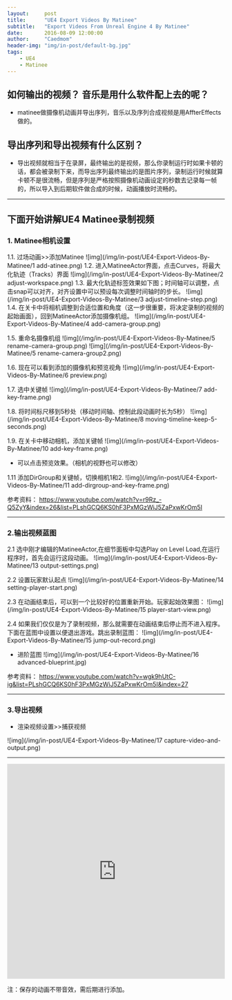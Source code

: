 ```yaml
---
layout:     post
title:      "UE4 Export Videos By Matinee"
subtitle:   "Export Videos From Unreal Engine 4 By Matinee"
date:       2016-08-09 12:00:00
author:     "Caedmom"
header-img: "img/in-post/default-bg.jpg"
tags:
    - UE4
    - Matinee
---
```



## 如何输出的视频？ 音乐是用什么软件配上去的呢？
* matinee做摄像机动画并导出序列，音乐以及序列合成视频是用AffterEffects做的。
 
## 导出序列和导出视频有什么区别？
* 导出视频就相当于在录屏，最终输出的是视频，那么你录制运行时如果卡顿的话，都会被录制下来，而导出序列最终输出的是图片序列，录制运行时候就算卡顿不是很流畅，但是序列是严格按照摄像机动画设定的秒数去记录每一帧的，所以导入到后期软件做合成的时候，动画播放时流畅的。

---

## 下面开始讲解UE4 Matinee录制视频

### 1. Matinee相机设置
 
1.1. 过场动画>>添加Matinee
![img](/img/in-post/UE4-Export-Videos-By-Matinee/1 add-atinee.png)
1.2. 进入MatineeActor界面，点击Curves，将最大化轨迹（Tracks）界面
![img](/img/in-post/UE4-Export-Videos-By-Matinee/2 adjust-workspace.png)
1.3. 最大化轨迹标签效果如下图；时间轴可以调整，点击snap可以对齐，对齐设置中可以预设每次调整时间轴时的步长。
![img](/img/in-post/UE4-Export-Videos-By-Matinee/3 adjust-timeline-step.png)
1.4. 在关卡中将相机调整到合适位置和角度（这一步很重要，将决定录制的视频的起始画面），回到MatineeActor添加摄像机组。
 ![img](/img/in-post/UE4-Export-Videos-By-Matinee/4 add-camera-group.png)
 
1.5. 重命名摄像机组
![img](/img/in-post/UE4-Export-Videos-By-Matinee/5 rename-camera-group.png)
![img](/img/in-post/UE4-Export-Videos-By-Matinee/5 rename-camera-group2.png) 

 
1.6. 现在可以看到添加的摄像机和预览视角
![img](/img/in-post/UE4-Export-Videos-By-Matinee/6 preview.png)
 
1.7. 选中关键帧
![img](/img/in-post/UE4-Export-Videos-By-Matinee/7 add-key-frame.png)

1.8. 将时间标尺移到5秒处（移动时间轴、控制此段动画时长为5秒）
![img](/img/in-post/UE4-Export-Videos-By-Matinee/8 moving-timeline-keep-5-seconds.png)

1.9. 在关卡中移动相机，添加关键帧
![img](/img/in-post/UE4-Export-Videos-By-Matinee/10 add-key-frame.png)
* 可以点击预览效果。（相机的视野也可以修改）

1.11 添加DirGroup和关键帧，切换相机1和2.
![img](/img/in-post/UE4-Export-Videos-By-Matinee/11 add-dirgroup-and-key-frame.png)
 
参考资料：
https://www.youtube.com/watch?v=r9Rz_-Q5ZyY&index=26&list=PLshGCQ6KS0hF3PxMGzWiJ5ZaPxwKrOm5I
 
---
 
### 2.输出视频蓝图
2.1 选中刚才编辑的MatineeActor,在细节面板中勾选Play on Level Load,在运行程序时，首先会运行这段动画。
![img](/img/in-post/UE4-Export-Videos-By-Matinee/13 output-settings.png)
 
2.2 设置玩家默认起点
![img](/img/in-post/UE4-Export-Videos-By-Matinee/14 setting-player-start.png)
 
2.3 在动画结束后，可以到一个比较好的位置重新开始。玩家起始效果图：
![img](/img/in-post/UE4-Export-Videos-By-Matinee/15 player-start-view.png)
 
2.4 如果我们仅仅是为了录制视频，那么就需要在动画结束后停止而不进入程序。下面在蓝图中设置以便退出游戏。跳出录制蓝图：
![img](/img/in-post/UE4-Export-Videos-By-Matinee/15 jump-out-record.png)
* 进阶蓝图 
![img](/img/in-post/UE4-Export-Videos-By-Matinee/16 advanced-blueprint.jpg)
 
参考资料：
https://www.youtube.com/watch?v=wgk9hUtC-ig&list=PLshGCQ6KS0hF3PxMGzWiJ5ZaPxwKrOm5I&index=27
 
---

### 3.导出视频
* 渲染视频设置>>捕获视频

![img](/img/in-post/UE4-Export-Videos-By-Matinee/17 capture-video-and-output.png)

---

<iframe frameborder="0" width="100%" height="498" src="https://v.qq.com/iframe/player.html?vid=m034717et3g&tiny=0&auto=0" allowfullscreen></iframe>

注：保存的动画不带音效，需后期进行添加。
